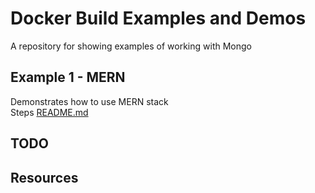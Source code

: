 # Docker Build Examples and Demos
A repository for showing examples of working with Mongo

## Example 1 - MERN
Demonstrates how to use MERN stack  
Steps [README.md](./01_mern/README.md)  


## TODO

## Resources

